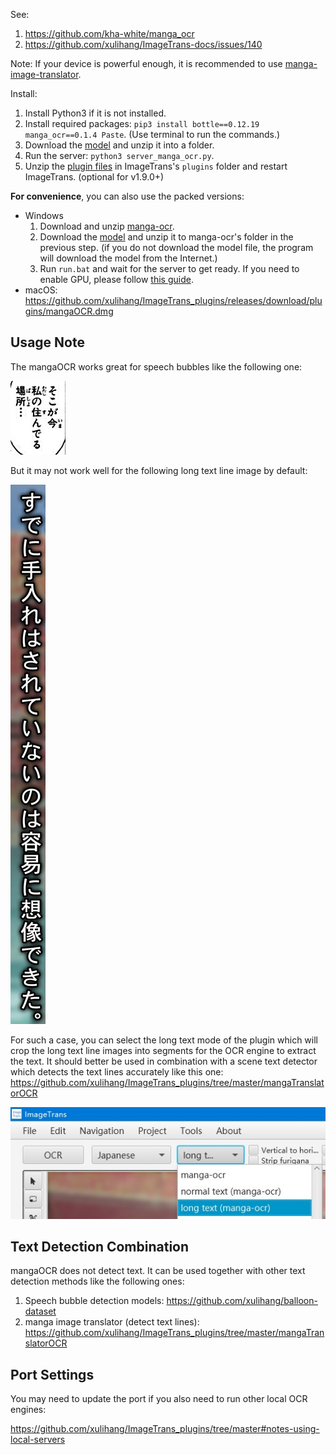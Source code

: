See:

1. <https://github.com/kha-white/manga_ocr>
2. <https://github.com/xulihang/ImageTrans-docs/issues/140>

Note: If your device is powerful enough, it is recommended to use [manga-image-translator](https://github.com/xulihang/ImageTrans_plugins/tree/master/mangaTranslatorOCR).

Install:

1. Install Python3 if it is not installed.
2. Install required packages: `pip3 install bottle==0.12.19 manga_ocr==0.1.4 Paste`. (Use terminal to run the commands.)
3. Download the [model](https://github.com/xulihang/ImageTrans_plugins/releases/download/plugins/manga-ocr-model.zip) and unzip it into a folder.
4. Run the server: `python3 server_manga_ocr.py`.
5. Unzip the [plugin files](https://github.com/xulihang/ImageTrans-docs/files/10887754/manga-ocr-plugin.zip) in ImageTrans's `plugins` folder and restart ImageTrans. (optional for v1.9.0+)

**For convenience**, you can also use the packed versions:
* Windows
   1. Download and unzip [manga-ocr](https://github.com/xulihang/ImageTrans_plugins/releases/download/plugins/manga-ocr.zip).
   2. Download the [model](https://github.com/xulihang/ImageTrans_plugins/releases/download/plugins/manga-ocr-model.zip) and unzip it to manga-ocr's folder in the previous step. (if you do not download the model file, the program will download the model from the Internet.)
   3. Run `run.bat` and wait for the server to get ready.
   If you need to enable GPU, please follow [this guide](GPU.md).
* macOS: https://github.com/xulihang/ImageTrans_plugins/releases/download/plugins/mangaOCR.dmg


## Usage Note

The mangaOCR works great for speech bubbles like the following one:

![normal](./normal.jpg)

But it may not work well for the following long text line image by default:

![long text](./long_text.jpg)

For such a case, you can select the long text mode of the plugin which will crop the long text line images into segments for the OCR engine to extract the text. It should better be used in combination with a scene text detector which detects the text lines accurately like this one: <https://github.com/xulihang/ImageTrans_plugins/tree/master/mangaTranslatorOCR>

![list](./list.jpg)

## Text Detection Combination

mangaOCR does not detect text. It can be used together with other text detection methods like the following ones:

1. Speech bubble detection models: <https://github.com/xulihang/balloon-dataset>
2. manga image translator (detect text lines): <https://github.com/xulihang/ImageTrans_plugins/tree/master/mangaTranslatorOCR>

## Port Settings

You may need to update the port if you also need to run other local OCR engines:

<https://github.com/xulihang/ImageTrans_plugins/tree/master#notes-using-local-servers>

